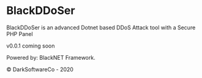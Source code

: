 # BlackDDoSer
BlackDDoSer is an advanced Dotnet based DDoS Attack tool with a Secure PHP Panel

v0.0.1 coming soon

Powered by: BlackNET Framework.

© DarkSoftwareCo - 2020
